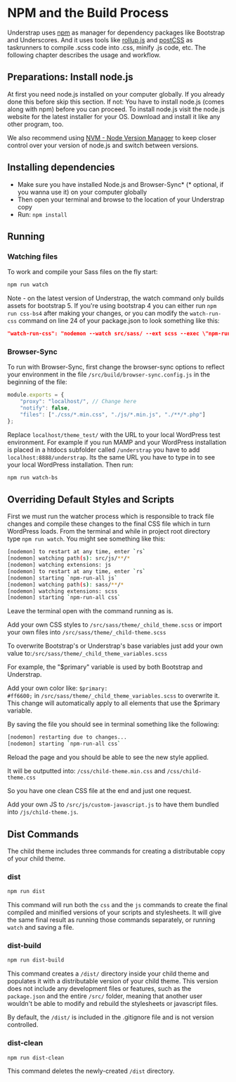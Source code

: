 # NPM and the Build Process

Understrap uses [npm](https://www.npmjs.com/) as manager for dependency packages like Bootstrap and Underscores. And it uses tools like [rollup.js](https://www.rollupjs.org/) and [postCSS](https://postcss.org) as taskrunners to compile .scss code into .css, minify .js code, etc. The following chapter describes the usage and workflow.

## Preparations: Install node.js

At first you need node.js installed on your computer globally. If you already done this before skip this section. If not: You have to install node.js (comes along with npm) before you can proceed.
To install node.js visit the node.js website for the latest installer for your OS. Download and install it like any other program, too.

We also recommend using [NVM - Node Version Manager](https://github.com/nvm-sh/nvm) to keep closer control over your version of node.js and switch between versions.

## Installing dependencies

- Make sure you have installed Node.js and Browser-Sync* (* optional, if you wanna use it) on your computer globally
- Then open your terminal and browse to the location of your Understrap copy
- Run: `npm install`

## Running

### Watching files

To work and compile your Sass files on the fly start:

```bash
npm run watch
```

Note - on the latest version of Understrap, the watch command only builds assets for bootstrap 5. If you're using bootstrap 4 you can either run `npm run css-bs4` after making your changes, or you can modify the `watch-run-css` command on line 24 of your package.json to look something like this:

```json
"watch-run-css": "nodemon --watch src/sass/ --ext scss --exec \"npm-run-all css-bs4\"",
```

### Browser-Sync

To run with Browser-Sync, first change the browser-sync options to reflect your environment in the file `/src/build/browser-sync.config.js` in the beginning of the file:

```javascript
module.exports = {
	"proxy": "localhost/", // Change here
	"notify": false,
	"files": ["./css/*.min.css", "./js/*.min.js", "./**/*.php"]
};
```

Replace `localhost/theme_test/` with the URL to your local WordPress test environment.
For example if you run MAMP and your WordPress installation is placed in a htdocs subfolder called `/understrap` you have to add `localhost:8888/understrap`. Its the same URL you have to type in to see your local WordPress installation. Then run: 

```bash
npm run watch-bs
```

## Overriding Default Styles and Scripts

First we must run the watcher process which is responsible to track file changes and compile these changes to the final CSS file which in turn WordPress loads. From the terminal and while in project root directory type `npm run watch`. You might see something like this:

```bash
[nodemon] to restart at any time, enter `rs`
[nodemon] watching path(s): src/js/**/*
[nodemon] watching extensions: js
[nodemon] to restart at any time, enter `rs`
[nodemon] starting `npm-run-all js`
[nodemon] watching path(s): sass/**/*
[nodemon] watching extensions: scss
[nodemon] starting `npm-run-all css`
```

Leave the terminal open with the command running as is.

Add your own CSS styles to `/src/sass/theme/_child_theme.scss` or import your own files into `/src/sass/theme/_child-theme.scss`

To overwrite Bootstrap's or Understrap's base variables just add your own value to:`/src/sass/theme/_child_theme_variables.scss`

For example, the "$primary" variable is used by both Bootstrap and Understrap.

Add your own color like: `$primary: #ff6600;` in `/src/sass/theme/_child_theme_variables.scss` to overwrite it. This change will automatically apply to all elements that use the $primary variable.

By saving the file you should see in terminal something like the following:

```bash
[nodemon] restarting due to changes...
[nodemon] starting `npm-run-all css`
```

Reload the page and you should be able to see the new style applied.

It will be outputted into: `/css/child-theme.min.css` and `/css/child-theme.css`

So you have one clean CSS file at the end and just one request.

Add your own JS to `/src/js/custom-javascript.js` to have them bundled into `/js/child-theme.js`.

## Dist Commands

The child theme includes three commands for creating a distributable copy of your child theme. 

### dist

```bash
npm run dist
```

This command will run both the `css` and the `js` commands to create the final compiled and minified versions of your scripts and stylesheets. It will give the same final result as running those commands separately, or running `watch` and saving a file. 

### dist-build

```bash
npm run dist-build
```

This command creates a `/dist/` directory inside your child theme and populates it with a distributable version of your child theme. This version does not include any development files or features, such as the `package.json` and the entire `/src/` folder, meaning that another user wouldn't be able to modify and rebuild the stylesheets or javascript files.

By default, the `/dist/` is included in the .gitignore file and is not version controlled. 

### dist-clean


```bash
npm run dist-clean
```

This command deletes the newly-created `/dist` directory.
